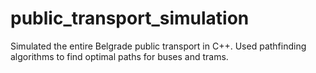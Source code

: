 # public_transport_simulation

Simulated the entire Belgrade public transport in C++. Used pathfinding algorithms to find optimal paths for buses and trams.
